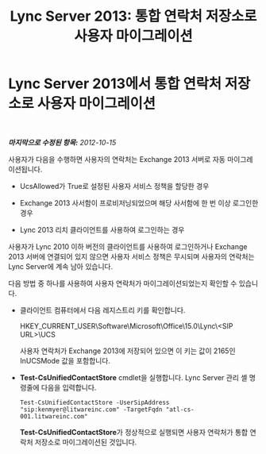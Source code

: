 ﻿---
title: 'Lync Server 2013: 통합 연락처 저장소로 사용자 마이그레이션'
TOCTitle: 통합 연락처 저장소로 사용자 마이그레이션
ms:assetid: 215a8ec1-d63e-4fdf-b73d-75aeb9dddb43
ms:mtpsurl: https://technet.microsoft.com/ko-kr/library/JJ204737(v=OCS.15)
ms:contentKeyID: 49303037
ms.date: 08/10/2015
mtps_version: v=OCS.15
ms.translationtype: HT
---

# Lync Server 2013에서 통합 연락처 저장소로 사용자 마이그레이션

 

_**마지막으로 수정된 항목:** 2012-10-15_

사용자가 다음을 수행하면 사용자의 연락처는 Exchange 2013 서버로 자동 마이그레이션됩니다.

  - UcsAllowed가 True로 설정된 사용자 서비스 정책을 할당한 경우

  - Exchange 2013 사서함이 프로비저닝되었으며 해당 사서함에 한 번 이상 로그인한 경우

  - Lync 2013 리치 클라이언트를 사용하여 로그인하는 경우

사용자가 Lync 2010 이하 버전의 클라이언트를 사용하여 로그인하거나 Exchange 2013 서버에 연결되어 있지 않으면 사용자 서비스 정책은 무시되며 사용자의 연락처는 Lync Server에 계속 남아 있습니다.

다음 방법 중 하나를 사용하여 사용자 연락처가 마이그레이션되었는지 확인할 수 있습니다.

  - 클라이언트 컴퓨터에서 다음 레지스트리 키를 확인합니다.
    
    HKEY\_CURRENT\_USER\\Software\\Microsoft\\Office\\15.0\\Lync\\\<SIP URL\>\\UCS
    
    사용자 연락처가 Exchange 2013에 저장되어 있으면 이 키는 값이 2165인 InUCSMode 값을 포함합니다.

  - **Test-CsUnifiedContactStore** cmdlet을 실행합니다. Lync Server 관리 셸 명령줄에 다음을 입력합니다.
    
        Test-CsUnifiedContactStore -UserSipAddress "sip:kenmyer@litwareinc.com" -TargetFqdn "atl-cs-001.litwareinc.com"
    
    **Test-CsUnifiedContactStore**가 정상적으로 실행되면 사용자 연락처가 통합 연락처 저장소로 마이그레이션된 것입니다.

